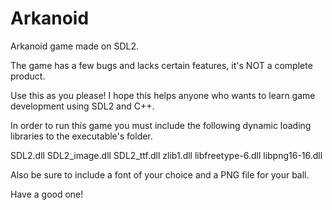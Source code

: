 # Arkanoid
Arkanoid game made on SDL2.

The game has a few bugs and lacks certain features, it's NOT a complete product.

Use this as you please! I hope this helps anyone who wants to learn game development using SDL2 and C++.

In order to run this game you must include the following dynamic loading libraries to the executable's folder.

SDL2.dll
SDL2_image.dll
SDL2_ttf.dll
zlib1.dll
libfreetype-6.dll
libpng16-16.dll

Also be sure to include a font of your choice and a PNG file for your ball.

Have a good one!

